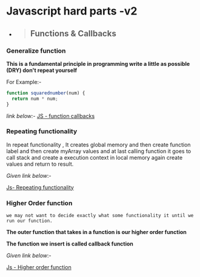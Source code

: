 # Javascript hard parts -v2

 - >  ## Functions & Callbacks


### Generalize function

**This is a fundamental principle in programming write a little as possible (DRY) don't repeat yourself**

For Example:-

```javascript
function squarednumber(num) {
  return num * num;
}
```
*link below:-*
[JS - function callbacks](../Js/Functions%20%26%20callbacks/Generalized%20function.js)

### Repeating functionality

In repeat functionality , It creates global memory and then create function label and then create myArray values and at last calling function it goes to call stack and create a execution context in local memory again create values and return to result.

*Given link below*:-

[Js- Repeating functionality](../Js/Functions%20%26%20callbacks/Repeating%20functionality.js)

### Higher Order function 

`we may not want to decide exactly what some functionality it until we run our function.`

**The outer function that takes in a function is our higher order function**

**The function we insert is called callback function**

*Given link below*:-

[Js - Higher order function](../Js/Functions%20%26%20callbacks/Higher%20order%20function.js)